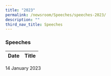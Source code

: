 ```yaml
---
title: "2023"
permalink: /newsroom/Speeches/speeches-2023/
description: ""
third_nav_title: Speeches
---
```

### Speeches

| Date | Title |
| --- | --- |
14 January 2023